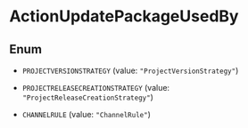 

# ActionUpdatePackageUsedBy

## Enum


* `PROJECTVERSIONSTRATEGY` (value: `"ProjectVersionStrategy"`)

* `PROJECTRELEASECREATIONSTRATEGY` (value: `"ProjectReleaseCreationStrategy"`)

* `CHANNELRULE` (value: `"ChannelRule"`)




